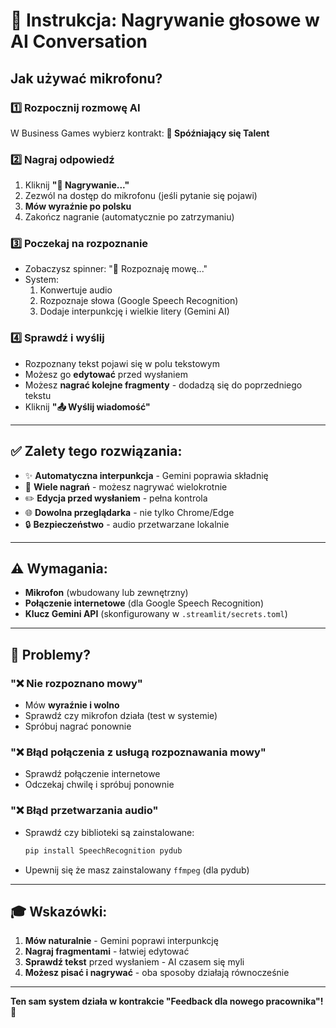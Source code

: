 # 🎤 Instrukcja: Nagrywanie głosowe w AI Conversation

## Jak używać mikrofonu?

### 1️⃣ **Rozpocznij rozmowę AI**
W Business Games wybierz kontrakt: **💬 Spóźniający się Talent**

### 2️⃣ **Nagraj odpowiedź**
1. Kliknij **"🎤 Nagrywanie..."**
2. Zezwól na dostęp do mikrofonu (jeśli pytanie się pojawi)
3. **Mów wyraźnie po polsku**
4. Zakończ nagranie (automatycznie po zatrzymaniu)

### 3️⃣ **Poczekaj na rozpoznanie**
- Zobaczysz spinner: "🤖 Rozpoznaję mowę..."
- System:
  1. Konwertuje audio
  2. Rozpoznaje słowa (Google Speech Recognition)
  3. Dodaje interpunkcję i wielkie litery (Gemini AI)

### 4️⃣ **Sprawdź i wyślij**
- Rozpoznany tekst pojawi się w polu tekstowym
- Możesz go **edytować** przed wysłaniem
- Możesz **nagrać kolejne fragmenty** - dodadzą się do poprzedniego tekstu
- Kliknij **"📤 Wyślij wiadomość"**

---

## ✅ **Zalety tego rozwiązania:**

- ✨ **Automatyczna interpunkcja** - Gemini poprawia składnię
- 🎯 **Wiele nagrań** - możesz nagrywać wielokrotnie
- ✏️ **Edycja przed wysłaniem** - pełna kontrola
- 🌐 **Dowolna przeglądarka** - nie tylko Chrome/Edge
- 🔒 **Bezpieczeństwo** - audio przetwarzane lokalnie

---

## ⚠️ **Wymagania:**

- **Mikrofon** (wbudowany lub zewnętrzny)
- **Połączenie internetowe** (dla Google Speech Recognition)
- **Klucz Gemini API** (skonfigurowany w `.streamlit/secrets.toml`)

---

## 🐛 **Problemy?**

### **"❌ Nie rozpoznano mowy"**
- Mów **wyraźnie i wolno**
- Sprawdź czy mikrofon działa (test w systemie)
- Spróbuj nagrać ponownie

### **"❌ Błąd połączenia z usługą rozpoznawania mowy"**
- Sprawdź połączenie internetowe
- Odczekaj chwilę i spróbuj ponownie

### **"❌ Błąd przetwarzania audio"**
- Sprawdź czy biblioteki są zainstalowane:
  ```bash
  pip install SpeechRecognition pydub
  ```
- Upewnij się że masz zainstalowany `ffmpeg` (dla pydub)

---

## 🎓 **Wskazówki:**

1. **Mów naturalnie** - Gemini poprawi interpunkcję
2. **Nagraj fragmentami** - łatwiej edytować
3. **Sprawdź tekst** przed wysłaniem - AI czasem się myli
4. **Możesz pisać i nagrywać** - oba sposoby działają równocześnie

---

**Ten sam system działa w kontrakcie "Feedback dla nowego pracownika"! 🚀**
